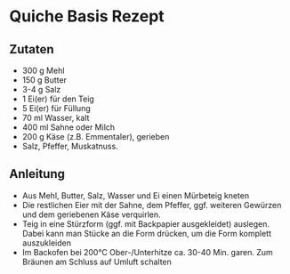Quiche Basis Rezept
===================

Zutaten
-------

* 300 g Mehl
* 150 g Butter
* 3-4 g Salz
* 1 Ei(er) für den Teig
* 5 Ei(er) für Füllung
* 70 ml Wasser, kalt
* 400 ml Sahne oder Milch
* 200 g Käse (z.B. Emmentaler), gerieben
* Salz, Pfeffer, Muskatnuss.


Anleitung
----------

* Aus Mehl, Butter, Salz, Wasser und Ei einen Mürbeteig kneten
* Die restlichen Eier mit der Sahne, dem Pfeffer, ggf. weiteren Gewürzen und dem geriebenen Käse verquirlen.
* Teig in eine Stürzform (ggf. mit Backpapier ausgekleidet) auslegen. Dabei kann man Stücke an die Form drücken, um die Form komplett auszukleiden
* Im Backofen bei 200°C Ober-/Unterhitze ca. 30-40 Min. garen. Zum Bräunen am Schluss auf Umluft schalten